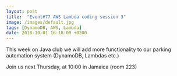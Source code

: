 ```yaml
---
layout: post
title:  "Event#77 AWS Lambda coding session 3"
image: /images/default.jpg
tags: [DynamoDB, AWS, Lambda]
date: 2018-10-01 16:18:00 +0200
---
```


This week on Java club we will add more functionality to our parking automation system (DynamoDB, Lambdas etc.)[]()

Join us next Thursday, at 10:00 in Jamaica (room 223)